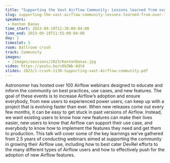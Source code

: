 ```yaml
---
title: "Supporting the Vast Airflow Community: Lessons learned from over 100 Airflow webinars"
slug: supporting-the-vast-airflow-community-lessons-learned-from-over-100-airflow-webinars
speakers:
 - Kenten Danas
time_start: 2023-09-19T11:30:00-04:00
time_end: 2023-09-19T11:55:00-04:00
day: 1
timeslot: 5
room: Ballroom crush
track: Community
images:
 - /images/sessions/2023/KentenDanas.jpg
video: https://youtu.be/n9bZWb-6dtA
slides: 2023/1-crush-1130-Supporting-vast-Airflow-community.pdf
---
```


Astronomer has hosted over 100 Airflow webinars designed to educate and inform the community on best practices, use cases, and new features. The goal of these events is to increase Airflow’s adoption and ensure everybody, from new users to experienced power users, can keep up with a project that is evolving faster than ever. When new releases come out every few months, it can be easy to get stuck in past versions of Airflow. Instead, we want existing users to know how new features can make their lives easier, new users to know that Airflow can support their use case, and everybody to know how to implement the features they need and get them to production. This talk will cover some of the key learnings we’ve gathered from 2.5 years of conducting webinars aimed at supporting the community in growing their Airflow use, including how to best cater DevRel efforts to the many different types of Airflow users and how to effectively push for the adoption of new Airflow features.